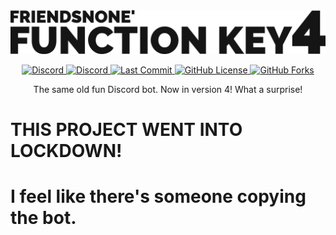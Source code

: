 <img src="./assets/fnkey4.png" alt="Function Key 4">

<p align="center">
    <a href="https://discord.gg/SQxsrzM">
        <img src="https://img.shields.io/discord/336487228228370432.svg?style=flat-square&label=<ba%20/>" alt="Discord">
    </a>
    <a href="https://discord.gg/v4uaSqN">
        <img src="https://img.shields.io/discord/373901999512748032.svg?style=flat-square&label=developer%20hub" alt="Discord">
    </a>
    <a href="https://github.com/FriendsNone/FunctionKey-Bot/commits/">
        <img src="https://img.shields.io/github/last-commit/FriendsNone/FunctionKey-Bot.svg?style=flat-square" alt="Last Commit">
    </a>
    <a href="./LICENSE">
        <img src="https://img.shields.io/github/license/FriendsNone/FunctionKey-Bot.svg?style=flat-square" alt="GitHub License">
    </a>
    <a href="https://github.com/FriendsNone/FunctionKey-Bot/network/">
        <img src="https://img.shields.io/github/forks/FriendsNone/FunctionKey-Bot.svg?style=flat-square" alt="GitHub Forks">
    </a>
</p>

<p align="center">
The same old fun Discord bot. Now in version 4! What a surprise!

</p>

# THIS PROJECT WENT INTO LOCKDOWN! 

# I feel like there's someone copying the bot.